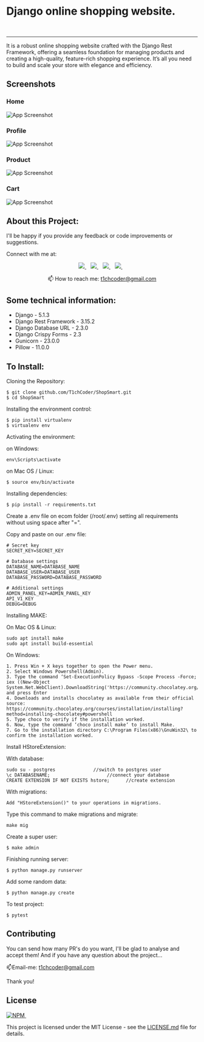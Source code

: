 # Django online shopping website.

<p align='center'>
<img src="https://img.shields.io/badge/Django-239120?logo=django&logoColor=white" alt=""/>
<img src="https://img.shields.io/badge/Python-239120?logo=python&logoColor=white"  alt=""/>
<img src="https://img.shields.io/badge/SQL%20Server-CC2927?logo=microsoft-sql-server&logoColor=white"  alt=""/>
<img src="https://img.shields.io/badge/Github-181717?logo=github&logoColor=white"  alt=""/>
</p>


<hr class="dotted">
It is a robust online shopping website crafted with the Django Rest Framework, offering a seamless foundation for managing products and creating a high-quality, feature-rich shopping experience. It’s all you need to build and scale your store with elegance and efficiency.

## Screenshots

### Home
![App Screenshot](https://i.imgur.com/itySk8M.png)
### Profile
![App Screenshot](https://i.imgur.com/BkL7tFJ.png)
### Product
![App Screenshot](https://i.imgur.com/TjW6DLs.png)
### Cart
![App Screenshot](https://i.imgur.com/ZCZ2h3k.png)

## About this Project:

I'll be happy if you provide any feedback or code improvements or suggestions.

Connect with me at:

<p align='center'>

  <a href="https://www.instagram.com/t1ch_coder/">
    <img src="https://img.shields.io/badge/instagram-%23E4405F.svg?&style=for-the-badge&logo=instagram&logoColor=white" />
  </a>&nbsp;&nbsp;
  <a href="https://x.com/T1chCoder">
    <img src="https://img.shields.io/badge/x-%23000000.svg?&style=for-the-badge&logo=x&logoColor=white" />        
  </a>&nbsp;&nbsp;
  <a href="https://discordapp.com/users/1299474775239823392">
    <img src="https://img.shields.io/badge/discord-%235865F2.svg?&style=for-the-badge&logo=discord&logoColor=white" />        
  </a>&nbsp;&nbsp;
  <a href="https://t.me/T1chCoder">
    <img src="https://img.shields.io/badge/telegram-%2300A9E0.svg?&style=for-the-badge&logo=telegram&logoColor=white" />        
  </a>&nbsp;&nbsp;


</p>

<p align='center'>
  📫 How to reach me: <a href='mailto:t1chcoder@gmail.com'>t1chcoder@gmail.com</a>
</p>

## Some technical information:

- Django - 5.1.3
- Django Rest Framework - 3.15.2
- Django Database URL - 2.3.0
- Django Crispy Forms - 2.3
- Gunicorn - 23.0.0
- Pillow - 11.0.0

## To Install:

Cloning the Repository:

```
$ git clone github.com/T1chCoder/ShopSmart.git
$ cd ShopSmart
```

Installing the environment control:

```
$ pip install virtualenv
$ virtualenv env
```

Activating the environment:

on Windows:

```
env\Scripts\activate
```

on Mac OS / Linux:

```
$ source env/bin/activate
```

Installing dependencies:

```
$ pip install -r requirements.txt
```

Create a .env file on ecom folder (/root/.env) setting all requirements without using space after "=".

Copy and paste on our .env file:

```
# Secret key
SECRET_KEY=SECRET_KEY

# Database settings
DATABASE_NAME=DATABASE_NAME
DATABASE_USER=DATABASE_USER
DATABASE_PASSWORD=DATABASE_PASSWORD

# Additional settings
ADMIN_PANEL_KEY=ADMIN_PANEL_KEY
API_V1_KEY
DEBUG=DEBUG
```

Installing MAKE:

On Mac OS & Linux:

```
sudo apt install make
sudo apt install build-essential
```

On Windows:

```
1. Press Win + X keys together to open the Power menu.
2. Select Windows Powershell(Admin).
3. Type the command ‘Set-ExecutionPolicy Bypass -Scope Process -Force; iex ((New-Object System.Net.WebClient).DownloadString('https://community.chocolatey.org/install.ps1'))' and press Enter
4. Downloads and installs chocolatey as available from their official source: https://community.chocolatey.org/courses/installation/installing?method=installing-chocolatey#powershell
5. Type choco to verify if the installation worked.
6. Now, type the command ‘choco install make‘ to install Make.
7. Go to the installation directory C:\Program Files(x86)\GnuWin32\ to confirm the installation worked.
```

Install HStoreExtension:

With database:
```
sudo su - postgres              //switch to postgres user
\c DATABASENAME;                     //connect your database
CREATE EXTENSION IF NOT EXISTS hstore;      //create extension
```

With migrations:

```
Add "HStoreExtension()" to your operations in migrations.
```


Type this command to make migrations and migrate:

```
make mig
```

Create a super user:

```
$ make admin
```

Finishing running server:

```
$ python manage.py runserver
```

Add some random data:
```
$ python manage.py create
```

To test project:
```
$ pytest
```


## Contributing

You can send how many PR's do you want, I'll be glad to analyse and accept them! And if you have any question about the
project...

📫Email-me: <a href='mailto:t1chcoder@gmail.com'>t1chcoder@gmail.com</a>

Thank you!

## License

<a href="https://github.com/T1chCoder/ShopSmart/blob/master/LICENSE.md">
    <img alt="NPM" src="https://img.shields.io/npm/l/license?style=for-the-badge">
</a>&nbsp;&nbsp;

This project is licensed under the MIT License - see
the [LICENSE.md](https://github.com/T1chCoder/ShopSmart/blob/master/LICENSE.md) file for details.
